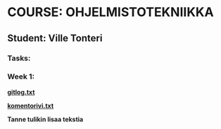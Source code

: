 # COURSE: OHJELMISTOTEKNIIKKA
## Student: Ville Tonteri

### Tasks:

### Week 1:

**[gitlog.txt](https://github.com/vtonteri/ot-harjoitustyo/blob/main/laskarit/viikko1/gitlog.txt)**


**[komentorivi.txt](https://github.com/vtonteri/ot-harjoitustyo/blob/main/laskarit/viikko1/komentorivi.txt)**

**Tanne tulikin lisaa tekstia**